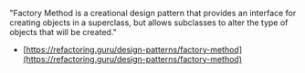 "Factory Method is a creational design pattern that provides an interface for creating objects in a superclass, but allows subclasses to alter the type of objects that will be created."

- [https://refactoring.guru/design-patterns/factory-method](https://refactoring.guru/design-patterns/factory-method)